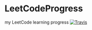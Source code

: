 # LeetCodeProgress
my LeetCode learning progress
[![Travis](https://img.shields.io/badge/language-Python-blue.svg)]()
